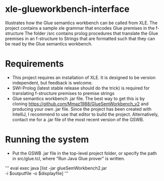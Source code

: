 # xle-glueworkbench-interface
Illustrates how the Glue semantics workbench can be called from XLE. 
The project contains a sample xle grammar that encodes Glue premises in the f-structure
The folder /src contains prolog procedures that translate the Glue premises in an f-structure to Strings
that are formatted such that they can be read by the Glue semantics workbench. 

# Requirements
- This project requires an installation of XLE. It is designed to be version independent, but feedback is welcome.
- SWI-Prolog (latest stable release should do the trick) is required for translating f-structure premises to premise strings
- Glue semantics workbench .jar file. The best way to get this is by cloning https://github.com/Mmaz1988/GlueSemWorkbench_v2 and 
producing your own .jar file. Since the project has been created with IntelliJ, I recommend to use that editor to build the project.
Alternatively, contact me for a .jar file of the most recent version of the GSWB.

# Running the system
- Put the GSWB .jar file in the top-level project folder, or specify the path in src/glue.tcl, where "Run Java Glue prover" is written.

'''
    eval exec java [list -jar glueSemWorkbench2.jar \
			-i $outputfile -o $displayfile]
'''


